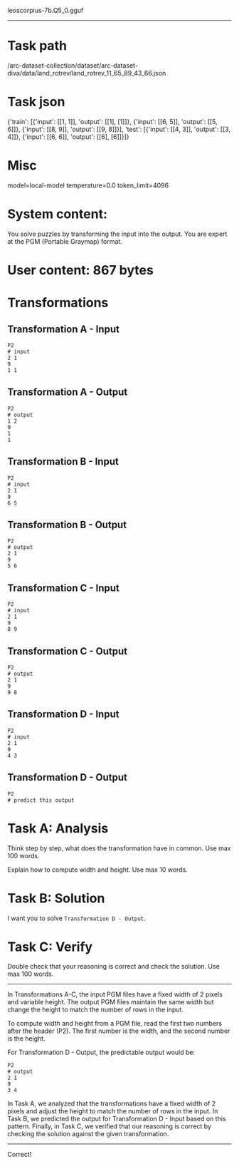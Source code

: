 leoscorpius-7b.Q5_0.gguf

---

# Task path
/arc-dataset-collection/dataset/arc-dataset-diva/data/land_rotrev/land_rotrev_11_65_89_43_66.json

# Task json
{'train': [{'input': [[1, 1]], 'output': [[1], [1]]}, {'input': [[6, 5]], 'output': [[5, 6]]}, {'input': [[8, 9]], 'output': [[9, 8]]}], 'test': [{'input': [[4, 3]], 'output': [[3, 4]]}, {'input': [[6, 6]], 'output': [[6], [6]]}]}



# Misc
model=local-model
temperature=0.0
token_limit=4096


# System content:
You solve puzzles by transforming the input into the output. You are expert at the PGM (Portable Graymap) format.


# User content: 867 bytes
# Transformations

## Transformation A - Input

```pgm
P2
# input
2 1
9
1 1
```

## Transformation A - Output

```pgm
P2
# output
1 2
9
1
1
```

## Transformation B - Input

```pgm
P2
# input
2 1
9
6 5
```

## Transformation B - Output

```pgm
P2
# output
2 1
9
5 6
```

## Transformation C - Input

```pgm
P2
# input
2 1
9
8 9
```

## Transformation C - Output

```pgm
P2
# output
2 1
9
9 8
```

## Transformation D - Input

```pgm
P2
# input
2 1
9
4 3
```

## Transformation D - Output

```pgm
P2
# predict this output
```

# Task A: Analysis

Think step by step, what does the transformation have in common. Use max 100 words.

Explain how to compute width and height. Use max 10 words.

# Task B: Solution

I want you to solve `Transformation D - Output`.

# Task C: Verify

Double check that your reasoning is correct and check the solution. Use max 100 words.




---

 In Transformations A-C, the input PGM files have a fixed width of 2 pixels and variable height. The output PGM files maintain the same width but change the height to match the number of rows in the input.

To compute width and height from a PGM file, read the first two numbers after the header (P2). The first number is the width, and the second number is the height.

For Transformation D - Output, the predictable output would be:
```pgm
P2
# output
2 1
9
3 4
```

In Task A, we analyzed that the transformations have a fixed width of 2 pixels and adjust the height to match the number of rows in the input. In Task B, we predicted the output for Transformation D - Input based on this pattern. Finally, in Task C, we verified that our reasoning is correct by checking the solution against the given transformation.

---



Correct!

